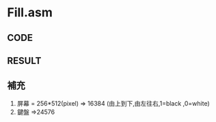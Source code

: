 # Fill.asm
## CODE

## RESULT

## 補充
1. 屏幕 = 256*512(pixel) => 16384
   (由上到下,由左往右,1=black ,0=white)
2. 鍵盤 =>24576
